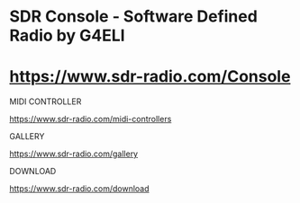 # SDR Console - Software Defined Radio by G4ELI
# https://www.sdr-radio.com/Console


MIDI CONTROLLER

https://www.sdr-radio.com/midi-controllers

GALLERY

https://www.sdr-radio.com/gallery

DOWNLOAD

https://www.sdr-radio.com/download
